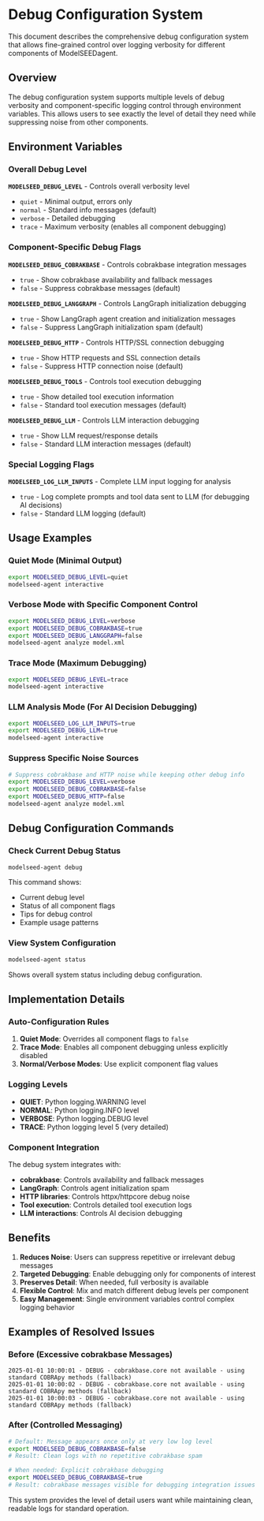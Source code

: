 # Debug Configuration System

This document describes the comprehensive debug configuration system that allows fine-grained control over logging verbosity for different components of ModelSEEDagent.

## Overview

The debug configuration system supports multiple levels of debug verbosity and component-specific logging control through environment variables. This allows users to see exactly the level of detail they need while suppressing noise from other components.

## Environment Variables

### Overall Debug Level

**`MODELSEED_DEBUG_LEVEL`** - Controls overall verbosity level
- `quiet` - Minimal output, errors only
- `normal` - Standard info messages (default)
- `verbose` - Detailed debugging
- `trace` - Maximum verbosity (enables all component debugging)

### Component-Specific Debug Flags

**`MODELSEED_DEBUG_COBRAKBASE`** - Controls cobrakbase integration messages
- `true` - Show cobrakbase availability and fallback messages
- `false` - Suppress cobrakbase messages (default)

**`MODELSEED_DEBUG_LANGGRAPH`** - Controls LangGraph initialization debugging
- `true` - Show LangGraph agent creation and initialization messages
- `false` - Suppress LangGraph initialization spam (default)

**`MODELSEED_DEBUG_HTTP`** - Controls HTTP/SSL connection debugging
- `true` - Show HTTP requests and SSL connection details
- `false` - Suppress HTTP connection noise (default)

**`MODELSEED_DEBUG_TOOLS`** - Controls tool execution debugging
- `true` - Show detailed tool execution information
- `false` - Standard tool execution messages (default)

**`MODELSEED_DEBUG_LLM`** - Controls LLM interaction debugging
- `true` - Show LLM request/response details
- `false` - Standard LLM interaction messages (default)

### Special Logging Flags

**`MODELSEED_LOG_LLM_INPUTS`** - Complete LLM input logging for analysis
- `true` - Log complete prompts and tool data sent to LLM (for debugging AI decisions)
- `false` - Standard LLM logging (default)

## Usage Examples

### Quiet Mode (Minimal Output)
```bash
export MODELSEED_DEBUG_LEVEL=quiet
modelseed-agent interactive
```

### Verbose Mode with Specific Component Control
```bash
export MODELSEED_DEBUG_LEVEL=verbose
export MODELSEED_DEBUG_COBRAKBASE=true
export MODELSEED_DEBUG_LANGGRAPH=false
modelseed-agent analyze model.xml
```

### Trace Mode (Maximum Debugging)
```bash
export MODELSEED_DEBUG_LEVEL=trace
modelseed-agent interactive
```

### LLM Analysis Mode (For AI Decision Debugging)
```bash
export MODELSEED_LOG_LLM_INPUTS=true
export MODELSEED_DEBUG_LLM=true
modelseed-agent interactive
```

### Suppress Specific Noise Sources
```bash
# Suppress cobrakbase and HTTP noise while keeping other debug info
export MODELSEED_DEBUG_LEVEL=verbose
export MODELSEED_DEBUG_COBRAKBASE=false
export MODELSEED_DEBUG_HTTP=false
modelseed-agent analyze model.xml
```

## Debug Configuration Commands

### Check Current Debug Status
```bash
modelseed-agent debug
```

This command shows:
- Current debug level
- Status of all component flags
- Tips for debug control
- Example usage patterns

### View System Configuration
```bash
modelseed-agent status
```

Shows overall system status including debug configuration.

## Implementation Details

### Auto-Configuration Rules

1. **Quiet Mode**: Overrides all component flags to `false`
2. **Trace Mode**: Enables all component debugging unless explicitly disabled
3. **Normal/Verbose Modes**: Use explicit component flag values

### Logging Levels

- **QUIET**: Python logging.WARNING level
- **NORMAL**: Python logging.INFO level  
- **VERBOSE**: Python logging.DEBUG level
- **TRACE**: Python logging level 5 (very detailed)

### Component Integration

The debug system integrates with:
- **cobrakbase**: Controls availability and fallback messages
- **LangGraph**: Controls agent initialization spam
- **HTTP libraries**: Controls httpx/httpcore debug noise
- **Tool execution**: Controls detailed tool execution logs
- **LLM interactions**: Controls AI decision debugging

## Benefits

1. **Reduces Noise**: Users can suppress repetitive or irrelevant debug messages
2. **Targeted Debugging**: Enable debugging only for components of interest
3. **Preserves Detail**: When needed, full verbosity is available
4. **Flexible Control**: Mix and match different debug levels per component
5. **Easy Management**: Single environment variables control complex logging behavior

## Examples of Resolved Issues

### Before (Excessive cobrakbase Messages)
```
2025-01-01 10:00:01 - DEBUG - cobrakbase.core not available - using standard COBRApy methods (fallback)
2025-01-01 10:00:02 - DEBUG - cobrakbase.core not available - using standard COBRApy methods (fallback)
2025-01-01 10:00:03 - DEBUG - cobrakbase.core not available - using standard COBRApy methods (fallback)
```

### After (Controlled Messaging)
```bash
# Default: Message appears once only at very low log level
export MODELSEED_DEBUG_COBRAKBASE=false
# Result: Clean logs with no repetitive cobrakbase spam

# When needed: Explicit cobrakbase debugging
export MODELSEED_DEBUG_COBRAKBASE=true
# Result: cobrakbase messages visible for debugging integration issues
```

This system provides the level of detail users want while maintaining clean, readable logs for standard operation.